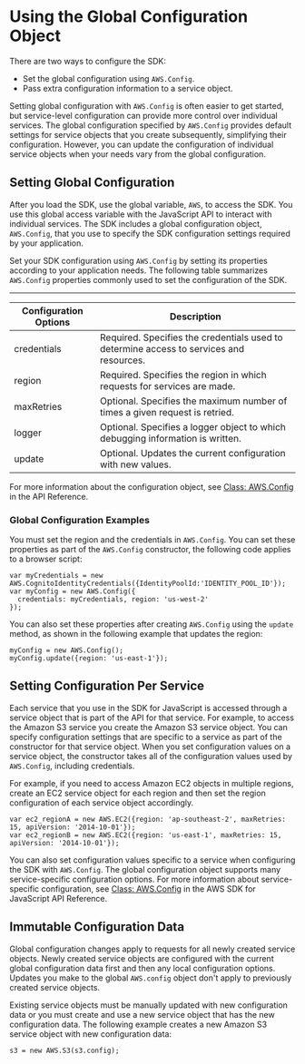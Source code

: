 # Using the Global Configuration Object<a name="global-config-object"></a>

There are two ways to configure the SDK:
+ Set the global configuration using `AWS.Config`\.
+ Pass extra configuration information to a service object\.

Setting global configuration with `AWS.Config` is often easier to get started, but service\-level configuration can provide more control over individual services\. The global configuration specified by `AWS.Config` provides default settings for service objects that you create subsequently, simplifying their configuration\. However, you can update the configuration of individual service objects when your needs vary from the global configuration\.

## Setting Global Configuration<a name="setting-global-configuration"></a>

After you load the SDK, use the global variable, `AWS`, to access the SDK\. You use this global access variable with the JavaScript API to interact with individual services\. The SDK includes a global configuration object, `AWS.Config`, that you use to specify the SDK configuration settings required by your application\.

Set your SDK configuration using `AWS.Config` by setting its properties according to your application needs\. The following table summarizes `AWS.Config` properties commonly used to set the configuration of the SDK\.


****  

| Configuration Options | Description | 
| --- | --- | 
| credentials | Required\. Specifies the credentials used to determine access to services and resources\. | 
| region | Required\. Specifies the region in which requests for services are made\. | 
| maxRetries | Optional\. Specifies the maximum number of times a given request is retried\. | 
| logger | Optional\. Specifies a logger object to which debugging information is written\. | 
| update | Optional\. Updates the current configuration with new values\. | 

For more information about the configuration object, see [ Class: AWS\.Config](http://docs.aws.amazon.com/AWSJavaScriptSDK/latest/AWS/Config.html) in the API Reference\.

### Global Configuration Examples<a name="global-configuration-examples"></a>

You must set the region and the credentials in `AWS.Config`. You can set these properties as part of the `AWS.Config` constructor, the following code applies to a browser script:

```
var myCredentials = new AWS.CognitoIdentityCredentials({IdentityPoolId:'IDENTITY_POOL_ID'});
var myConfig = new AWS.Config({
  credentials: myCredentials, region: 'us-west-2'
});
```

You can also set these properties after creating `AWS.Config` using the `update` method, as shown in the following example that updates the region:

```
myConfig = new AWS.Config();
myConfig.update({region: 'us-east-1'});
```

## Setting Configuration Per Service<a name="service-specific-configuration"></a>

Each service that you use in the SDK for JavaScript is accessed through a service object that is part of the API for that service\. For example, to access the Amazon S3 service you create the Amazon S3 service object\. You can specify configuration settings that are specific to a service as part of the constructor for that service object\. When you set configuration values on a service object, the constructor takes all of the configuration values used by `AWS.Config`, including credentials\.

For example, if you need to access Amazon EC2 objects in multiple regions, create an EC2 service object for each region and then set the region configuration of each service object accordingly\.

```
var ec2_regionA = new AWS.EC2({region: 'ap-southeast-2', maxRetries: 15, apiVersion: '2014-10-01'});
var ec2_regionB = new AWS.EC2({region: 'us-east-1', maxRetries: 15, apiVersion: '2014-10-01'});
```

You can also set configuration values specific to a service when configuring the SDK with `AWS.Config`\. The global configuration object supports many service\-specific configuration options\. For more information about service\-specific configuration, see [Class: AWS\.Config](http://docs.aws.amazon.com/AWSJavaScriptSDK/latest/AWS/Config.html) in the AWS SDK for JavaScript API Reference\.

## Immutable Configuration Data<a name="immutable-config"></a>

Global configuration changes apply to requests for all newly created service objects\. Newly created service objects are configured with the current global configuration data first and then any local configuration options\. Updates you make to the global `AWS.config` object don't apply to previously created service objects\.

Existing service objects must be manually updated with new configuration data or you must create and use a new service object that has the new configuration data\. The following example creates a new Amazon S3 service object with new configuration data:

```
s3 = new AWS.S3(s3.config);
```

